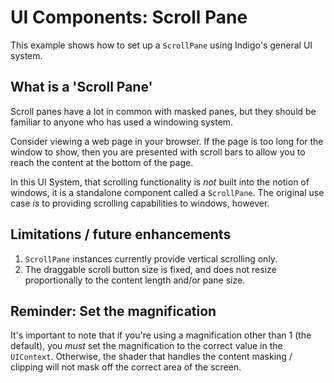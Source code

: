 # UI Components: Scroll Pane

This example shows how to set up a `ScrollPane` using Indigo's general UI system.

## What is a 'Scroll Pane'

Scroll panes have a lot in common with masked panes, but they should be familiar to anyone who has used a windowing system.

Consider viewing a web page in your browser. If the page is too long for the window to show, then you are presented with scroll bars to allow you to reach the content at the bottom of the page.

In this UI System, that scrolling functionality is _not_ built into the notion of windows, it is a standalone component called a `ScrollPane`. The original use case _is_ to providing scrolling capabilities to windows, however.

## Limitations / future enhancements

1. `ScrollPane` instances currently provide vertical scrolling only.
2. The draggable scroll button size is fixed, and does not resize proportionally to the content length and/or pane size.

## Reminder: Set the magnification

It's important to note that if you're using a magnification other than 1 (the default), you _must_ set the magnification to the correct value in the `UIContext`. Otherwise, the shader that handles the content masking / clipping will not mask off the correct area of the screen.
